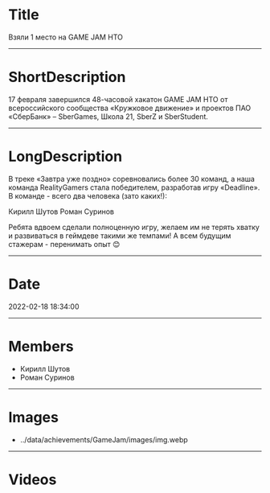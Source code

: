 # Title

Взяли 1 место на GAME JAM HTO

---

# ShortDescription

17 февраля завершился 48-часовой хакатон GAME JAM HTO от всероссийского сообщества «Кружковое движение» и проектов ПАО «СберБанк» – SberGames, Школа 21, SberZ и SberStudent.

---

# LongDescription

В треке «Завтра уже поздно» соревновались более 30 команд, а наша команда RealityGamers стала победителем, разработав игру «Deadline». В команде - всего два человека (зато каких!):

Кирилл Шутов
Роман Суринов

Ребята вдвоем сделали полноценную игру, желаем им не терять хватку и развиваться в геймдеве такими же темпами! А всем будущим стажерам - перенимать опыт 😊

---

# Date

2022-02-18 18:34:00

---

# Members

- Кирилл Шутов
- Роман Суринов

---

# Images

- ../data/achievements/GameJam/images/img.webp

---

# Videos

